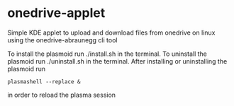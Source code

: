 # onedrive-applet
Simple KDE applet to upload and download files from onedrive on linux using the onedrive-abraunegg cli tool

To install the plasmoid run ./install.sh in the terminal.
To uninstall the plasmoid run ./uninstall.sh in the terminal.
After installing or uninstalling the plasmoid run
```
plasmashell --replace &
```
in order to reload the plasma session